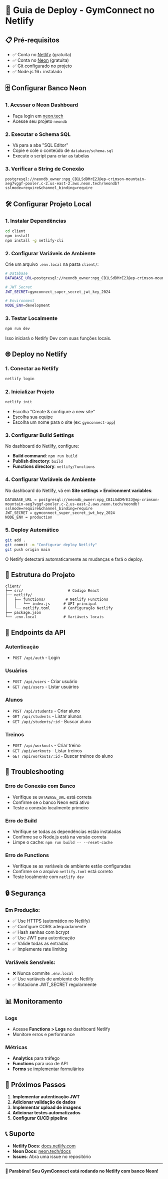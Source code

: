 # 🚀 Guia de Deploy - GymConnect no Netlify

## 📋 Pré-requisitos

- ✅ Conta no [Netlify](https://netlify.com) (gratuita)
- ✅ Conta no [Neon](https://neon.tech) (gratuita)
- ✅ Git configurado no projeto
- ✅ Node.js 16+ instalado

## 🗄️ Configurar Banco Neon

### 1. Acessar o Neon Dashboard
- Faça login em [neon.tech](https://neon.tech)
- Acesse seu projeto `neondb`

### 2. Executar o Schema SQL
- Vá para a aba "SQL Editor"
- Copie e cole o conteúdo de `database/schema.sql`
- Execute o script para criar as tabelas

### 3. Verificar a String de Conexão
```
postgresql://neondb_owner:npg_CB1LSdDMrE2J@ep-crimson-mountain-aeg7vggf-pooler.c-2.us-east-2.aws.neon.tech/neondb?sslmode=require&channel_binding=require
```

## 🛠️ Configurar Projeto Local

### 1. Instalar Dependências
```bash
cd client
npm install
npm install -g netlify-cli
```

### 2. Configurar Variáveis de Ambiente
Crie um arquivo `.env.local` na pasta `client/`:
```bash
# Database
DATABASE_URL=postgresql://neondb_owner:npg_CB1LSdDMrE2J@ep-crimson-mountain-aeg7vggf-pooler.c-2.us-east-2.aws.neon.tech/neondb?sslmode=require&channel_binding=require

# JWT Secret
JWT_SECRET=gymconnect_super_secret_jwt_key_2024

# Environment
NODE_ENV=development
```

### 3. Testar Localmente
```bash
npm run dev
```
Isso iniciará o Netlify Dev com suas funções locais.

## 🌐 Deploy no Netlify

### 1. Conectar ao Netlify
```bash
netlify login
```

### 2. Inicializar Projeto
```bash
netlify init
```
- Escolha "Create & configure a new site"
- Escolha sua equipe
- Escolha um nome para o site (ex: `gymconnect-app`)

### 3. Configurar Build Settings
No dashboard do Netlify, configure:
- **Build command**: `npm run build`
- **Publish directory**: `build`
- **Functions directory**: `netlify/functions`

### 4. Configurar Variáveis de Ambiente
No dashboard do Netlify, vá em **Site settings > Environment variables**:
```
DATABASE_URL = postgresql://neondb_owner:npg_CB1LSdDMrE2J@ep-crimson-mountain-aeg7vggf-pooler.c-2.us-east-2.aws.neon.tech/neondb?sslmode=require&channel_binding=require
JWT_SECRET = gymconnect_super_secret_jwt_key_2024
NODE_ENV = production
```

### 5. Deploy Automático
```bash
git add .
git commit -m "Configurar deploy Netlify"
git push origin main
```

O Netlify detectará automaticamente as mudanças e fará o deploy.

## 🔧 Estrutura do Projeto

```
client/
├── src/                    # Código React
├── netlify/
│   ├── functions/         # Netlify Functions
│   │   └── index.js      # API principal
│   └── netlify.toml      # Configuração Netlify
├── package.json
└── .env.local            # Variáveis locais
```

## 📡 Endpoints da API

### Autenticação
- `POST /api/auth` - Login

### Usuários
- `POST /api/users` - Criar usuário
- `GET /api/users` - Listar usuários

### Alunos
- `POST /api/students` - Criar aluno
- `GET /api/students` - Listar alunos
- `GET /api/students/:id` - Buscar aluno

### Treinos
- `POST /api/workouts` - Criar treino
- `GET /api/workouts` - Listar treinos
- `GET /api/workouts/:id` - Buscar treinos do aluno

## 🚨 Troubleshooting

### Erro de Conexão com Banco
- Verifique se `DATABASE_URL` está correta
- Confirme se o banco Neon está ativo
- Teste a conexão localmente primeiro

### Erro de Build
- Verifique se todas as dependências estão instaladas
- Confirme se o Node.js está na versão correta
- Limpe o cache: `npm run build -- --reset-cache`

### Erro de Functions
- Verifique se as variáveis de ambiente estão configuradas
- Confirme se o arquivo `netlify.toml` está correto
- Teste localmente com `netlify dev`

## 🔒 Segurança

### Em Produção:
- ✅ Use HTTPS (automático no Netlify)
- ✅ Configure CORS adequadamente
- ✅ Hash senhas com bcrypt
- ✅ Use JWT para autenticação
- ✅ Valide todas as entradas
- ✅ Implemente rate limiting

### Variáveis Sensíveis:
- ❌ Nunca commite `.env.local`
- ✅ Use variáveis de ambiente do Netlify
- ✅ Rotacione JWT_SECRET regularmente

## 📊 Monitoramento

### Logs
- Acesse **Functions > Logs** no dashboard Netlify
- Monitore erros e performance

### Métricas
- **Analytics** para tráfego
- **Functions** para uso de API
- **Forms** se implementar formulários

## 🎯 Próximos Passos

1. **Implementar autenticação JWT**
2. **Adicionar validação de dados**
3. **Implementar upload de imagens**
4. **Adicionar testes automatizados**
5. **Configurar CI/CD pipeline**

## 📞 Suporte

- **Netlify Docs**: [docs.netlify.com](https://docs.netlify.com)
- **Neon Docs**: [neon.tech/docs](https://neon.tech/docs)
- **Issues**: Abra uma issue no repositório

---

**🎉 Parabéns! Seu GymConnect está rodando no Netlify com banco Neon!**
